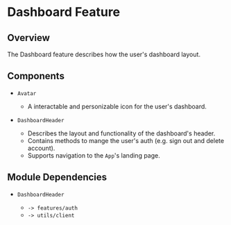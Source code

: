 # Dashboard Feature

## Overview

The Dashboard feature describes how the user's dashboard layout. 

## Components

- `Avatar`

    - A interactable and personizable icon for the user's dashboard.

- `DashboardHeader`

    - Describes the layout and functionality of the dashboard's header.
    - Contains methods to mange the user's auth (e.g. sign out and delete account).
    - Supports navigation to the `App`'s landing page.

## Module Dependencies

- `DashboardHeader`

    - `-> features/auth`
    - `-> utils/client`